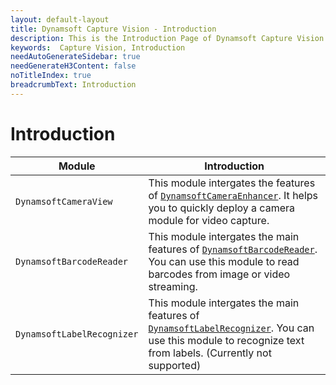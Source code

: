 ```yaml
---
layout: default-layout
title: Dynamsoft Capture Vision - Introduction
description: This is the Introduction Page of Dynamsoft Capture Vision.
keywords:  Capture Vision, Introduction
needAutoGenerateSidebar: true
needGenerateH3Content: false
noTitleIndex: true
breadcrumbText: Introduction
---
```


# Introduction

| Module | Introduction |
| ------ | ------------ |
| `DynamsoftCameraView` | This module intergates the features of <a href = "https://www.dynamsoft.com/camera-enhancer/docs/introduction/" target="_blank">`DynamsoftCameraEnhancer`</a>. It helps you to quickly deploy a camera module for video capture. |
| `DynamsoftBarcodeReader` | This module intergates the main features of <a href = "https://www.dynamsoft.com/barcode-reader/overview/" target="_blank">`DynamsoftBarcodeReader`</a>. You can use this module to read barcodes from image or video streaming. |
| `DynamsoftLabelRecognizer` | This module intergates the main features of <a href = "https://www.dynamsoft.com/label-recognition/overview/" target="_blank">`DynamsoftLabelRecognizer`</a>. You can use this module to recognize text from labels. (Currently not supported) |
